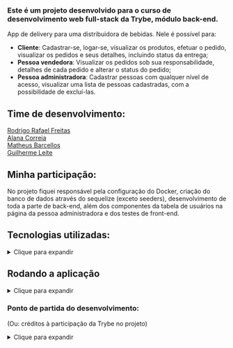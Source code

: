 ### Este é um projeto desenvolvido para o curso de desenvolvimento web full-stack da Trybe, módulo back-end.  
  
App de delivery para uma distribuidora de bebidas. Nele é possível para:
* **Cliente**: Cadastrar-se, logar-se, visualizar os produtos, efetuar o pedido, visualizar os pedidos e seus detalhes, incluindo status da entrega;  
* **Pessoa vendedora**: Visualizar os pedidos sob sua responsabilidade, detalhes de cada pedido e alterar o status do pedido;
* **Pessoa administradora**: Cadastrar pessoas com qualquer nível de acesso, visualizar uma lista de pessoas cadastradas, com a possibilidade de excluí-las.
  
  
## Time de desenvolvimento:  
[Rodrigo Rafael Freitas](https://github.com/R-R-Freitas)  
[Alana Correia](https://github.com/AlanaCorreia)  
[Matheus Barcellos](https://github.com/MatheusBarcellosDev)  
[Guilherme Leite](https://github.com/guilherme-leite)  
  
## Minha participação:  
No projeto fiquei responsável pela configuração do Docker, criação do banco de dados através do sequelize (exceto seeders), desenvolvimento de toda a parte de back-end, além dos componentes da tabela de usuários na página da pessoa administradora e dos testes de front-end.  
  
## Tecnologias utilizadas:  
<details>  
  <summary>Clique para expandir</summary>  
  
* JavaScript  
* NodeJS  
* MySQL    
* Express  
* Sequelize  
* React  
* Sinon  
* Chai  
* Jest  
* Docker  

</details>  
  
## Rodando a aplicação
  
<details>  
  <summary>Clique para expandir</summary>
  Você pode rodar a aplicação na sua máquina através do terminal, na pasta onde será instalada:  
  
```
git clone git@github.com:R-R-Freitas/delivery-app.git
cd delivery-app  
npm install  
npm run compose-up-dev
```  
</details>  

### Ponto de partida do desenvolvimento:  
(Ou: créditos à participação da Trybe no projeto)  
<details>  
  <summary>Clique para expandir</summary>  
  A Trybe disponibilizou um projeto apenas com configurações iniciais para o projeto, uma vez que essas configurações eram necessárias para o bom funcionamento das ferramentas de avaliação.  
  Desses arquivos, muitos precisaram ser removidos para publicação em repositório público, em cumprimento ao disposto no **Manual da Pessoa Estudante** e nos **Termos de Uso da Trybe**.  
  Os demais arquivos disponibilizados inicialmente e que não foram substancialmente alterados, são portanto de autoria exclusiva da Trybe. Abaixo é possível ver a lista dos mesmos:  
  <details>
    <summary>Clique aqui para expandir</summary>
      * .editorconfig  
      * .gitignore  
      * .npmrc  
      * data-testids.txt  
      * pm2.dev.config.yml  
      * pm2.test.config.yml  
      * back-end/.eslintignore  
      * back-end/.eslintrc.json  
      * back-end/.gitignore  
      * back-end/.sequelizerc  
      * back-end/jwt.evaluation.key  
      * back-end/nyc.config.js  
      * back-end/src/api/server.js  
      * back-end/src/database/config/config.js  
      * back-end/src/database/models/index.js  
      * front-end/.env.example  
      * front-end/.eslintignore  
      * front-end/.eslintrc.json  
      * front-end/.gitignore  
      * front-end/.stylelintignore  
      * front-end/.stylelintrc.json  
      * front-end/public/favicon.ico  
      * front-end/public/index.html  
      * front-end/public/logo192.png  
      * front-end/public/logo512.png  
      * front-end/public/manifest.json  
      * front-end/public/robots.txt  
      * front-end/src/images/rockGlass.svg  
      * front-end/src/index.css  
      * front-end/src/reportWebVitals.js  
      * front-end/src/setupTests.js  
      * scripts/*  
  </details>
</details>  
